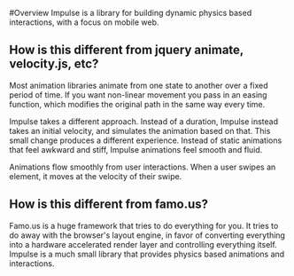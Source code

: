 #Overview
  Impulse is a library for building dynamic physics based interactions,
with a focus on mobile web.

How is this different from jquery animate, velocity.js, etc?
---------------------------------------------------------

  Most animation libraries animate from one state to another over a fixed
period of time.  If you want non-linear movement you pass in an easing
function, which modifies the original path in the same way every time.

  Impulse takes a different approach.  Instead of a duration, Impulse instead
takes an initial velocity, and simulates the animation based on that.  This
small change produces a different experience.  Instead of static animations
that feel awkward and stiff, Impulse animations feel smooth and fluid.

  Animations flow smoothly from user interactions.  When a user swipes an
element, it moves at the velocity of their swipe.

How is this different from famo.us?
-----------------------------------

  Famo.us is a huge framework that tries to do everything for you. It tries to
do away with the browser's layout engine, in favor of converting everything
into a hardware accelerated render layer and controlling everything itself.
Impulse is a much small library that provides physics based animations and
interactions.
